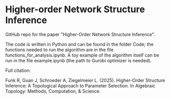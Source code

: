 # Higher-order Network Structure Inference

GitHub repo for the paper "Higher-Order Network Structure Inference". 

The code is written in Python and can be found in the folder Code; the functions needed to run the algorithm are in the file functions_for_analysis.ipynb. A toy example of the algorithm itself can be run in the file example.ipynb (the path to Gurobi optimizer is needed).

Full citation:

Funk R, Guan J, Schroeder A, Ziegelmeier L. (2025). Higher-Order Structure Inference: A Topological Approach to Parameter Selection. In Algebraic Topology: Methods, Computation, & Science.
